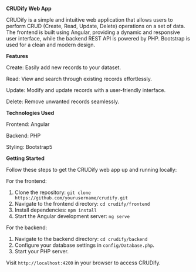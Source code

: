 **CRUDify Web App**

CRUDify is a simple and intuitive web application that allows users to perform CRUD (Create, Read, Update, Delete) operations on a set of data. The frontend is built using Angular, providing a dynamic and responsive user interface, while the backend REST API is powered by PHP. Bootstrap is used for a clean and modern design.

**Features**

Create: Easily add new records to your dataset.

Read: View and search through existing records effortlessly.

Update: Modify and update records with a user-friendly interface.

Delete: Remove unwanted records seamlessly.

**Technologies Used**

Frontend: Angular

Backend: PHP

Styling: Bootstrap5

**Getting Started**

Follow these steps to get the CRUDify web app up and running locally:

For the frontend:

1. Clone the repository: `git clone https://github.com/yourusername/crudify.git`
2. Navigate to the frontend directory: `cd crudify/frontend`
3. Install dependencies: `npm install`
4. Start the Angular development server: `ng serve`

For the backend:

1. Navigate to the backend directory: `cd crudify/backend`
2. Configure your database settings in `config/Database.php`.
3. Start your PHP server.

Visit `http://localhost:4200` in your browser to access CRUDify.
